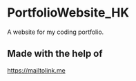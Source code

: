 # PortfolioWebsite_HK
A website for my coding portfolio.

## Made with the help of 
https://mailtolink.me
